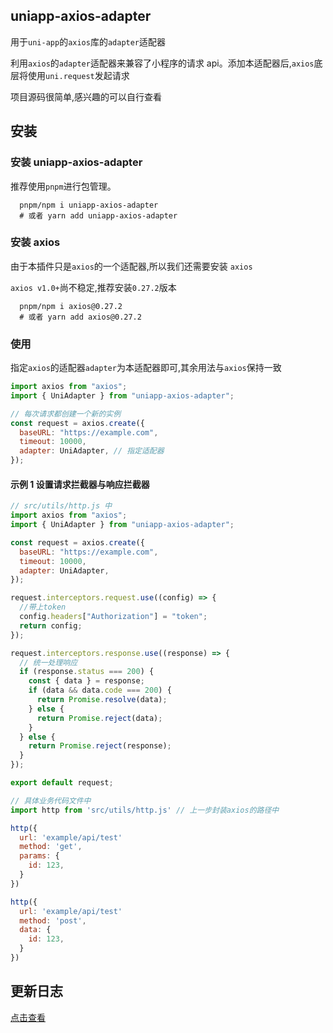 ## uniapp-axios-adapter

用于`uni-app`的`axios`库的`adapter`适配器

利用`axios`的`adapter`适配器来兼容了小程序的请求 api。添加本适配器后,`axios`底层将使用`uni.request`发起请求

项目源码很简单,感兴趣的可以自行查看

## 安装

### 安装 uniapp-axios-adapter

推荐使用`pnpm`进行包管理。

```shell
  pnpm/npm i uniapp-axios-adapter
  # 或者 yarn add uniapp-axios-adapter
```

### 安装 axios

由于本插件只是`axios`的一个适配器,所以我们还需要安装 `axios`

`axios v1.0+`尚不稳定,推荐安装`0.27.2`版本

```shell
  pnpm/npm i axios@0.27.2
  # 或者 yarn add axios@0.27.2
```

### 使用

指定`axios`的适配器`adapter`为本适配器即可,其余用法与`axios`保持一致

```js
import axios from "axios";
import { UniAdapter } from "uniapp-axios-adapter";

// 每次请求都创建一个新的实例
const request = axios.create({
  baseURL: "https://example.com",
  timeout: 10000,
  adapter: UniAdapter, // 指定适配器
});
```

#### 示例 1 设置请求拦截器与响应拦截器

```js
// src/utils/http.js 中
import axios from "axios";
import { UniAdapter } from "uniapp-axios-adapter";

const request = axios.create({
  baseURL: "https://example.com",
  timeout: 10000,
  adapter: UniAdapter,
});

request.interceptors.request.use((config) => {
  //带上token
  config.headers["Authorization"] = "token";
  return config;
});

request.interceptors.response.use((response) => {
  // 统一处理响应
  if (response.status === 200) {
    const { data } = response;
    if (data && data.code === 200) {
      return Promise.resolve(data);
    } else {
      return Promise.reject(data);
    }
  } else {
    return Promise.reject(response);
  }
});

export default request;
```

```js
// 具体业务代码文件中
import http from 'src/utils/http.js' // 上一步封装axios的路径中

http({
  url: 'example/api/test'
  method: 'get',
  params: {
    id: 123,
  }
})

http({
  url: 'example/api/test'
  method: 'post',
  data: {
    id: 123,
  }
})

```

## 更新日志

[点击查看]('https://gitee.com/black-key/uniapp-axios-adapter/blob/main/CHANGELOG.md')
